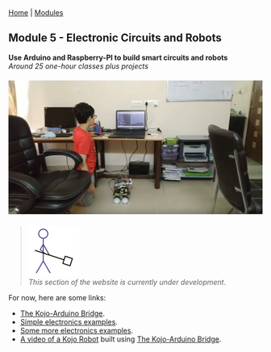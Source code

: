 <div class="nav">
  <a href="/index.html">Home</a> | <a href="modules-index.html">Modules</a>
</div>

## Module 5 - Electronic Circuits and Robots
**Use Arduino and Raspberry-PI to build smart circuits and robots**  
*Around 25 one-hour classes plus projects*

<div style="margin-top: 20px;margin-bottom: 20px;text-align:center">
  <img src="module5-images/adi-robot.png" width="600"/>
</div>

> <img src="/man-at-work.png"/> <br/> *This section of the website is currently under development*.

For now, here are some links:

* [The Kojo-Arduino Bridge](https://github.com/litan/kojo-arduino).
* [Simple electronics examples](https://github.com/litan/kojo-arduino/tree/master/examples).
* [Some more electronics examples](https://github.com/litan/kojo-arduino/tree/master/starterkit).
* [A video of a Kojo Robot](https://www.youtube.com/watch?v=atNDPTig2_Y&feature=youtu.be) built using [The Kojo-Arduino Bridge](https://github.com/litan/kojo-arduino).
